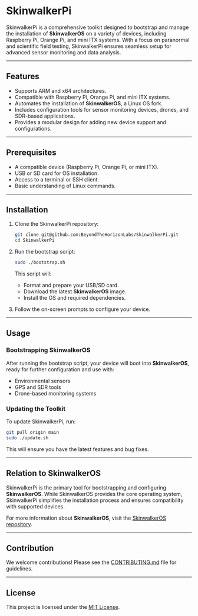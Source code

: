 # SkinwalkerPi

SkinwalkerPi is a comprehensive toolkit designed to bootstrap and manage the installation of **SkinwalkerOS** on a variety of devices, including Raspberry Pi, Orange Pi, and mini ITX systems. With a focus on paranormal and scientific field testing, SkinwalkerPi ensures seamless setup for advanced sensor monitoring and data analysis.

---

## Features

- Supports ARM and x64 architectures.
- Compatible with Raspberry Pi, Orange Pi, and mini ITX systems.
- Automates the installation of **SkinwalkerOS**, a Linux OS fork.
- Includes configuration tools for sensor monitoring devices, drones, and SDR-based applications.
- Provides a modular design for adding new device support and configurations.

---

## Prerequisites

- A compatible device (Raspberry Pi, Orange Pi, or mini ITX).
- USB or SD card for OS installation.
- Access to a terminal or SSH client.
- Basic understanding of Linux commands.

---

## Installation

1. Clone the SkinwalkerPi repository:

   ```bash
   git clone git@github.com:BeyondTheHorizonLabs/SkinwalkerPi.git
   cd SkinwalkerPi
   ```

2. Run the bootstrap script:

   ```bash
   sudo ./bootstrap.sh
   ```

   This script will:
   - Format and prepare your USB/SD card.
   - Download the latest **SkinwalkerOS** image.
   - Install the OS and required dependencies.

3. Follow the on-screen prompts to configure your device.

---

## Usage

### Bootstrapping SkinwalkerOS

After running the bootstrap script, your device will boot into **SkinwalkerOS**, ready for further configuration and use with:

- Environmental sensors
- GPS and SDR tools
- Drone-based monitoring systems

### Updating the Toolkit

To update SkinwalkerPi, run:

```bash
git pull origin main
sudo ./update.sh
```

This will ensure you have the latest features and bug fixes.

---

## Relation to SkinwalkerOS

SkinwalkerPi is the primary tool for bootstrapping and configuring **SkinwalkerOS**. While SkinwalkerOS provides the core operating system, SkinwalkerPi simplifies the installation process and ensures compatibility with supported devices.

For more information about **SkinwalkerOS**, visit the [SkinwalkerOS repository](https://github.com/BeyondTheHorizonLabs/SkinwalkerOS).

---

## Contribution

We welcome contributions! Please see the [CONTRIBUTING.md](CONTRIBUTING.md) file for guidelines.

---

## License

This project is licensed under the [MIT License](LICENSE).
